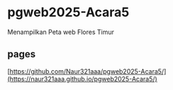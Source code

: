 # pgweb2025-Acara5
Menampilkan Peta web Flores Timur

## pages
[https://github.com/Naur321aaa/pgweb2025-Acara5/](https://naur321aaa.github.io/pgweb2025-Acara5/)